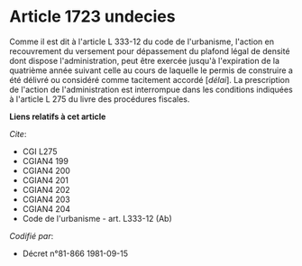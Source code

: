 # Article 1723 undecies

Comme il est dit à l'article L 333-12 du code de l'urbanisme, l'action en recouvrement du versement pour dépassement du
plafond légal de densité dont dispose l'administration, peut être exercée jusqu'à l'expiration de la quatrième année suivant
celle au cours de laquelle le permis de construire a été délivré ou considéré comme tacitement accordé [*délai*]. La
prescription de l'action de l'administration est interrompue dans les conditions indiquées à l'article L 275 du livre des
procédures fiscales.

**Liens relatifs à cet article**

_Cite_:

  - CGI L275
  - CGIAN4 199
  - CGIAN4 200
  - CGIAN4 201
  - CGIAN4 202
  - CGIAN4 203
  - CGIAN4 204
  - Code de l'urbanisme - art. L333-12 (Ab)

_Codifié par_:

  - Décret n°81-866 1981-09-15
